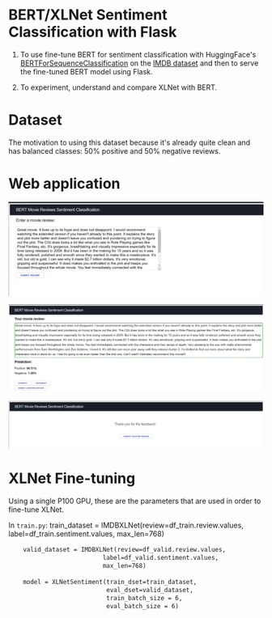 # BERT/XLNet Sentiment Classification with Flask

1. To use fine-tune BERT for sentiment classification with HuggingFace's [BERTForSequenceClassification](https://huggingface.co/transformers/model_doc/bert.html#bertforsequenceclassification) on the [IMDB dataset](http://ai.stanford.edu/~amaas/data/sentiment/) and then to serve the fine-tuned BERT model using Flask. 

2. To experiment, understand and compare XLNet with BERT. 

# Dataset
The motivation to using this dataset because it's already quite clean and has balanced classes: 50% positive and 50% negative reviews. 

# Web application
![review_page](https://raw.githubusercontent.com/matthiaslmz/BERT-sentiment/master/results/review.png)

![results_page](https://raw.githubusercontent.com/matthiaslmz/BERT-sentiment/master/results/results.png)

![thankyou_page](https://raw.githubusercontent.com/matthiaslmz/BERT-sentiment/master/results/feedback.png)


# XLNet Fine-tuning
Using a single P100 GPU, these are the parameters that are used in order to fine-tune XLNet.

In `train.py`:
        train_dataset = IMDBXLNet(review=df_train.review.values, 
                              label=df_train.sentiment.values,
                              max_len=768)

        valid_dataset = IMDBXLNet(review=df_valid.review.values, 
                              label=df_valid.sentiment.values,
                              max_len=768)

        model = XLNetSentiment(train_dset=train_dataset, 
                               eval_dset=valid_dataset, 
                               train_batch_size = 6,
                               eval_batch_size = 6)